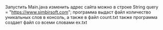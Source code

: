 Запустить Main.java
изменить адрес сайта можно в строке String query = "https://www.simbirsoft.com";
программа выдаст файл количество уникальных слов в консоль, а также в файл count.txt
также программа создает файл со всеми словами ex.txt
